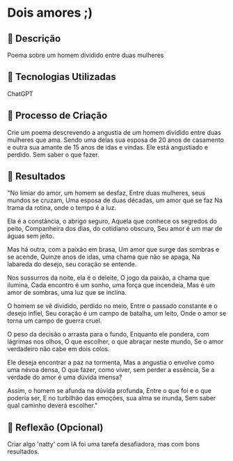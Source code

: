 # Dois amores ;)

## 📒 Descrição
Poema sobre um homem dividido entre duas mulheres

## 🤖 Tecnologias Utilizadas
ChatGPT

## 🧐 Processo de Criação
Crie um poema descrevendo a angustia de um homem dividido entre duas mulheres que ama. Sendo uma delas sua esposa de 20 anos de casamento e outra sua amante de 15 anos de idas e vindas. Ele está angustiado e perdido. Sem saber o que fazer.

## 🚀 Resultados
"No limiar do amor, um homem se desfaz,
Entre duas mulheres, seus mundos se cruzam,
Uma esposa de duas décadas, um amor que se faz
Na trama da rotina, onde o tempo é a luz.

Ela é a constância, o abrigo seguro,
Aquela que conhece os segredos do peito,
Companheira dos dias, do cotidiano obscuro,
Seu amor é um mar de águas sem jeito.

Mas há outra, com a paixão em brasa,
Um amor que surge das sombras e se acende,
Quinze anos de idas, uma chama que não se apaga,
Na labareda do desejo, seu coração se entende.

Nos sussurros da noite, ela é o deleite,
O jogo da paixão, a chama que ilumina,
Cada encontro é um sonho, uma força que incendeia,
Mas é um amor de sombras, uma luz que se inclina.

O homem se vê dividido, perdido no meio,
Entre o passado constante e o desejo infiel,
Seu coração é um campo de batalha, um leito,
Onde o amor se torna um campo de guerra cruel.

O peso da decisão o arrasta para o fundo,
Enquanto ele pondera, com lágrimas nos olhos,
O que escolher, o que abraçar neste mundo,
Se o amor verdadeiro não cabe em dois colos.

Ele deseja encontrar a paz na tormenta,
Mas a angustia o envolve como uma névoa densa,
O que fazer, como viver, sem perder a essência,
Se a verdade do amor é uma dúvida imensa?

Assim, o homem se afunda na dúvida profunda,
Entre o que foi e o que poderia ser,
E no turbilhão das emoções, sua alma se inunda,
Sem saber qual caminho deverá escolher."

## 💭 Reflexão (Opcional)
Criar algo 'natty' com IA foi uma tarefa desafiadora, mas com bons resultados.
